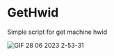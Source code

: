# GetHwid
Simple script for get machine hwid


![GIF 28 06 2023 2-53-31](https://github.com/Feromon32/GetHwid/assets/65503900/e7e3c482-e9b0-4f1b-9181-03ad3619e7a6)
